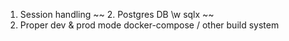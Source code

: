 1. Session handling
~~ 2. Postgres DB \w sqlx ~~
3. Proper dev & prod mode docker-compose / other build system
